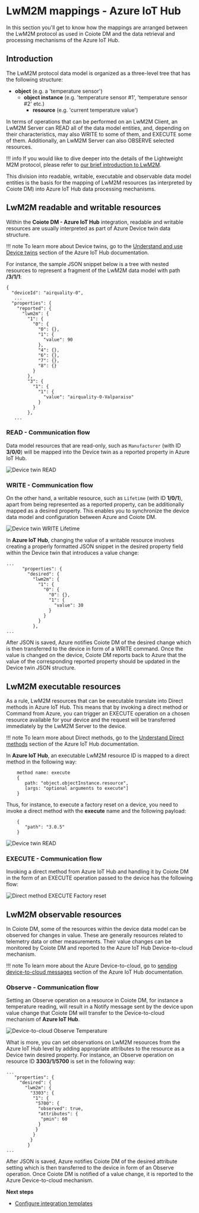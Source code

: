 # LwM2M mappings - Azure IoT Hub

In this section you'll get to know how the mappings are arranged between the LwM2M protocol as used in Coiote DM and the data retrieval and processing mechanisms of the Azure IoT Hub.

## Introduction

The LwM2M protocol data model is organized as a three-level tree that has the following structure:

 - **object** (e.g. a 'temperature sensor')
    - **object instance** (e.g. 'temperature sensor #1', 'temperature sensor #2' etc.)
        - **resource** (e.g. 'current temperature value')

In terms of operations that can be performed on an LwM2M Client, an LwM2M Server can READ all of the data model entities, and, depending on their characteristics, may also WRITE to some of them, and EXECUTE some of them. Additionally, an LwM2M Server can also OBSERVE selected resources.

!!! info
    If you would like to dive deeper into the details of the Lightweight M2M protocol, please refer to [our brief introduction to LwM2M](https://avsystem.github.io/Anjay-doc/LwM2M.html).

This division into readable, writable, executable and observable data model entities is the basis for the mapping of LwM2M resources (as interpreted by Coiote DM) into Azure IoT Hub data processing mechanisms.

## LwM2M readable and writable resources

Within the **Coiote DM - Azure IoT Hub** integration, readable and writable resources are usually interpreted as part of Azure Device twin data structure.

!!! note
    To learn more about Device twins, go to the [Understand and use Device twins](https://docs.microsoft.com/en-us/azure/iot-hub/iot-hub-devguide-device-twins) section of the Azure IoT Hub documentation.

For instance, the sample JSON snippet below is a tree with nested resources to represent a fragment of the LwM2M data model with path **/3/1/1**:

```
{
  "deviceId": "airquality-0",
   ...
  "properties": {
    "reported": {
      "lwm2m": {
        "1": {
          "0": {
            "0": {},
            "1": {
              "value": 90
            },
            "4": {},
            "6": {},
            "7": {},
            "8": {}
          }
        },
        "3": {
          "1": {
            "1": {
              "value": "airquality-0-Valparaiso"
            }
          }
        },
   ...
```

### READ - Communication flow

Data model resources that are read-only, such as `Manufacturer` (with ID **3/0/0**) will be mapped into the Device twin as a reported property in Azure IoT Hub.

![Device twin READ](images/Device_twin_read.png "READ Manufacturer")

### WRITE - Communication flow

On the other hand, a writable resource, such as `Lifetime` (with ID **1/0/1**), apart from being represented as a reported property, can be additionally mapped as a desired property. This enables you to synchronize the device data model and configuration between Azure and Coiote DM.

![Device twin WRITE Lifetime](images/Device_twin_write.png "WRITE Lifetime")

In **Azure IoT Hub**, changing the value of a writable resource involves creating a properly formatted JSON snippet in the desired property field within the Device twin that introduces a value change:
```
...
      "properties": {
        "desired": {
          "lwm2m": {
            "1": {
              "0": {
                "0": {},
                "1": {
                  "value": 30
                }
              }
            }
          },
...
```
After JSON is saved, Azure notifies Coiote DM of the desired change which is then transferred to the device in form of a WRITE command. Once the value is changed on the device, Coiote DM reports back to Azure that the value of the corresponding reported property should be updated in the Device twin JSON structure.

## LwM2M executable resources

As a rule, LwM2M resources that can be executable translate into Direct methods in Azure IoT Hub. This means that by invoking a direct method or Command from Azure, you can trigger an EXECUTE operation on a chosen resource available for your device and the request will be transferred immediately by the LwM2M Server to the device.

!!! note
    To learn more about Direct methods, go to the [Understand Direct methods](https://docs.microsoft.com/en-us/azure/iot-hub/iot-hub-devguide-direct-methods) section of the Azure IoT Hub documentation.


In **Azure IoT Hub**, an executable LwM2M resource ID is mapped to a direct method in the following way:

```
    method name: execute
    {
       path: "object.objectInstance.resource",
       [args: "optional arguments to execute"]
    }
```

Thus, for instance, to execute a factory reset on a device, you need to invoke a direct method with the **execute** name and the following payload:

```
    {
       "path": "3.0.5"
    }
```

![Device twin READ](images/commands.png "Commands tab")

### EXECUTE - Communication flow

Invoking a direct method from Azure IoT Hub and handling it by Coiote DM in the form of an EXECUTE operation passed to the device has the following flow:

![Direct method EXECUTE Factory reset](images/Direct_Method_execute.png "EXECUTE Factory reset")

## LwM2M observable resources

In Coiote DM, some of the resources within the device data model can be observed for changes in value. These are generally resources related to telemetry data or other measurements. Their value changes can be monitored by Coiote DM and reported to the Azure IoT Hub Device-to-cloud mechanism.

!!! note
    To learn more about the Azure Device-to-cloud, go to [sending device-to-cloud messages](https://docs.microsoft.com/en-us/azure/iot-hub/iot-hub-devguide-messages-d2c) section of the Azure IoT Hub documentation.

### Observe - Communication flow

Setting an Observe operation on a resource in Coiote DM, for instance a temperature reading, will result in a Notify message sent by the device upon value change that Coiote DM will transfer to the Device-to-cloud mechanism of **Azure IoT Hub**.

![Device-to-cloud Observe Temperature](images/Device-to-cloud_observe.png "Observe Temperature")

What is more, you can set observations on LwM2M resources from the Azure IoT Hub level by adding appropriate attributes to the resource as a Device twin desired property. For instance, an Observe operation on resource ID **3303/1/5700** is set in the following way:

```
...
   "properties": {
     "desired": {
       "lwm2m": {
         "3303": {
          "1": {
           "5700": {
            "observed": true,
            "attributes": {
             "pmin": 60
            }
           }
          }
         }
        }
...
```

After JSON is saved, Azure notifies Coiote DM of the desired attribute setting which is then transferred to the device in form of an Observe operation. Once Coiote DM is notified of a value change, it is reported to the Azure Device-to-cloud mechanism.


**Next steps**

* [Configure integration templates](https://iotdevzone.avsystem.com/docs/Azure_IoT_Integration_Guide/Configure_integration_templates/Azure_integration_templates/)
